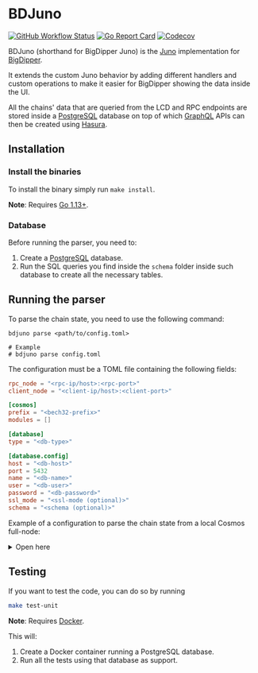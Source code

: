 # BDJuno
[![GitHub Workflow Status](https://img.shields.io/github/workflow/status/forbole/bdjuno/Tests)](https://github.com/forbole/bdjuno/actions?query=workflow%3ATests)
[![Go Report Card](https://goreportcard.com/badge/github.com/forbole/bdjuno)](https://goreportcard.com/report/github.com/forbole/bdjuno)
[![Codecov](https://img.shields.io/codecov/c/github/forbole/bdjuno)](https://codecov.io/gh/forbole/bdjuno/branch/cosmos-v0.39.x)

BDJuno (shorthand for BigDipper Juno) is the [Juno](https://github.com/desmos-labs/juno) implementation for [BigDipper](https://github.com/forbole/big-dipper). 

It extends the custom Juno behavior by adding different handlers and custom operations to make it easier for BigDipper
showing the data inside the UI.

All the chains' data that are queried from the LCD and RPC endpoints are stored inside
a [PostgreSQL](https://www.postgresql.org/) database on top of which [GraphQL](https://graphql.org/) APIs can then be
created using [Hasura](https://hasura.io/).

## Installation
### Install the binaries
To install the binary simply run `make install`.

**Note**: Requires [Go 1.13+](https://golang.org/dl/).

### Database
Before running the parser, you need to:

1. Create a [PostgreSQL](https://www.postgresql.org/) database.
2. Run the SQL queries you find inside the `schema` folder inside such database to create all the necessary tables.

## Running the parser
To parse the chain state, you need to use the following command:

```shell
bdjuno parse <path/to/config.toml>

# Example
# bdjuno parse config.toml 
```

The configuration must be a TOML file containing the following fields:

```toml
rpc_node = "<rpc-ip/host>:<rpc-port>"
client_node = "<client-ip/host>:<client-port>"

[cosmos]
prefix = "<bech32-prefix>"
modules = []

[database]
type = "<db-type>"

[database.config]
host = "<db-host>"
port = 5432
name = "<db-name>"
user = "<db-user>"
password = "<db-password>"
ssl_mode = "<ssl-mode (optional)>"
schema = "<schema (optional)>"
```

Example of a configuration to parse the chain state from a local Cosmos full-node:

<details>

<summary>Open here</summary>

```toml
rpc_node = "http://localhost:26657"
client_node = "http://localhost:1317"

[cosmos]
prefix = "cosmos"
modules = [
    "auth",
    "bank",
    "consensus",
    "distribution",
    "gov",
    "mint",
    "modules",
    "pricefeed",
    "staking",
    "supply"
]

[database]
type = "postgresql"

[database.config]
name = "bdjuno"
host = "localhost"
port = 5432
user = "user"
password = "password"
```

</details>

## Testing
If you want to test the code, you can do so by running

```sh
make test-unit
```

**Note**: Requires [Docker](https://docker.com).

This will:
1. Create a Docker container running a PostgreSQL database.
2. Run all the tests using that database as support.


